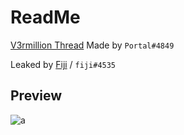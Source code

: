 # ReadMe
[V3rmillion Thread](https://v3rmillion.net/showthread.php?pid=8485690#pid8485690)
Made by `Portal#4849`

Leaked by [Fiji](https://v3rmillion.net/member.php?action=profile&uid=3054067) / `fiji#4535`

## Preview
![a](https://cdn.discordapp.com/attachments/1056239522863661158/1103265226532593725/image.png)
